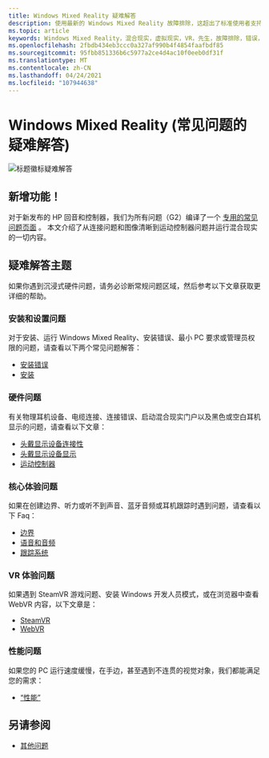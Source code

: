 ```yaml
---
title: Windows Mixed Reality 疑难解答
description: 使用最新的 Windows Mixed Reality 故障排除，这超出了标准使用者支持文档的范围。
ms.topic: article
keywords: Windows Mixed Reality，混合现实，虚拟现实，VR，先生，故障排除，错误，帮助，支持
ms.openlocfilehash: 2fbdb434eb3ccc0a327af990b4f4854faafbdf85
ms.sourcegitcommit: 95fbb851336b6c5977a2ce4d4ac10f0eeb0df31f
ms.translationtype: MT
ms.contentlocale: zh-CN
ms.lasthandoff: 04/24/2021
ms.locfileid: "107944638"
---
```

# <a name="troubleshooting-windows-mixed-reality-faqs"></a>Windows Mixed Reality (常见问题的疑难解答) 

![标题徽标疑难解答](images/1050px-Mixedrealityportal.png)

## <a name="whats-new"></a>新增功能！

对于新发布的 HP 回音和控制器，我们为所有问题（G2）编译了一个 [专用的常见问题页面](reverbG2-faq.yml) 。 本文介绍了从连接问题和图像清晰到运动控制器问题并运行混合现实的一切内容。

## <a name="troubleshooting-topics"></a>疑难解答主题

如果你遇到沉浸式硬件问题，请务必诊断常规问题区域，然后参考以下文章获取更详细的帮助。 

### <a name="installation-and-setup-issues"></a>安装和设置问题

对于安装、运行 Windows Mixed Reality、安装错误、最小 PC 要求或管理员权限的问题，请查看以下两个常见问题解答：

- [安装错误](installation_errors.md)
- [安装](wmr-setup-faq.yml)

### <a name="hardware-issues"></a>硬件问题

有关物理耳机设备、电缆连接、连接错误、启动混合现实门户以及黑色或空白耳机显示的问题，请查看以下文章：

- [头戴显示设备连接性](headset-connectivity.md)
- [头戴显示设备显示](headset-display.md)
- [运动控制器](motion-controller-problems.md)

### <a name="core-experience-issues"></a>核心体验问题

如果在创建边界、听力或听不到声音、蓝牙音频或耳机跟踪时遇到问题，请查看以下 Faq：

- [边界](boundary-questions.md)
- [语音和音频](speech-and-audio.md)
- [跟踪系统](tracking.md)

### <a name="vr-experience-issues"></a>VR 体验问题

如果遇到 SteamVR 游戏问题、安装 Windows 开发人员模式，或在浏览器中查看 WebVR 内容，以下文章是：

- [SteamVR](steamvr-questions.md)
- [WebVR](webvr-questions.md)

### <a name="performance-issues"></a>性能问题 

如果您的 PC 运行速度缓慢，在手边，甚至遇到不连贯的视觉对象，我们都能满足您的需求：

- [“性能”](performance-questions.md)

## <a name="see-also"></a>另请参阅
- [其他问题](other-questions.md)
